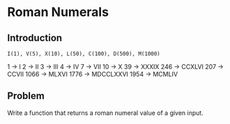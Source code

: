 # Roman Numerals

## Introduction

    I(1), V(5), X(10), L(50), C(100), D(500), M(1000)

1 -> I
2 -> II
3 -> III
4 -> IV
7 -> VII
10 -> X
39 -> XXXIX
246 -> CCXLVI
207 -> CCVII
1066 -> MLXVI
1776 -> MDCCLXXVI
1954 -> MCMLIV

## Problem

Write a function that returns a roman numeral value of a given input.
    
